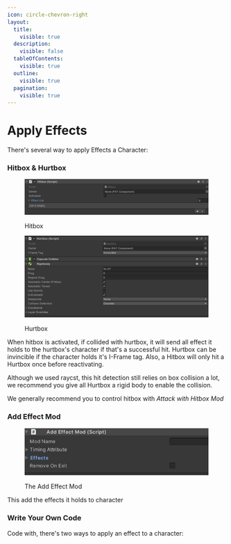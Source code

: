 ```yaml
---
icon: circle-chevron-right
layout:
  title:
    visible: true
  description:
    visible: false
  tableOfContents:
    visible: true
  outline:
    visible: true
  pagination:
    visible: true
---
```


# Apply Effects

There's several way to apply Effects a Character:

### Hitbox & Hurtbox

<figure><img src="../../.gitbook/assets/image.png" alt=""><figcaption><p>Hitbox</p></figcaption></figure>

<figure><img src="../../.gitbook/assets/image (2).png" alt=""><figcaption><p>Hurtbox</p></figcaption></figure>

When hitbox is activated, if collided with hurtbox, it will send all effect it holds to the hurtbox's character if that's a successful hit. Hurtbox can be invincible if the character holds it's I-Frame tag. Also, a Hitbox will only hit a Hurtbox once before reactivating.

Although we used raycst, this hit detection still relies on box collision a lot, we recommend you give all Hurtbox a rigid body to enable the collision.



We generally recommend you to control hitbox with _Attack with Hitbox Mod_

### Add Effect Mod

<figure><img src="../../.gitbook/assets/image (3).png" alt=""><figcaption><p>The Add Effect Mod</p></figcaption></figure>

This add the effects it holds to character

### Write Your Own Code

Code with, there's two ways to apply an effect to a character:



